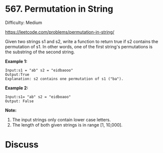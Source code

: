 # 567. Permutation in String

Difficulty: Medium

https://leetcode.com/problems/permutation-in-string/

Given two strings s1 and s2, write a function to return true if s2 contains the permutation of s1. In other words, one of the first string's permutations is the substring of the second string.

**Example 1:**
```
Input:s1 = "ab" s2 = "eidbaooo"
Output:True
Explanation: s2 contains one permutation of s1 ("ba").
```

**Example 2:**
```
Input:s1= "ab" s2 = "eidboaoo"
Output: False
```

**Note:**
1. The input strings only contain lower case letters.
2. The length of both given strings is in range [1, 10,000].


# Discuss

